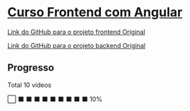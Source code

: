 # [Curso Frontend com Angular](https://www.youtube.com/watch?v=Kh6GJsIEjUo&list=PL3BnmvPGPFcsexCWkInLYZubGiz7dYdED)


[Link do GitHub para o projeto frontend Original](https://github.com/WilsonGodoi/angular-course-carsales)

[Link do GitHub para o projeto backend Original](https://github.com/WilsonGodoi/node-course-carsales)

## Progresso

Total 10 vídeos

⬜ ⬛ ⬛ ⬛ ⬛ ⬛ ⬛ ⬛ ⬛ ⬛ 10%